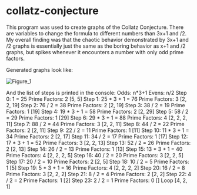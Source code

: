 # collatz-conjecture
This program was used to create graphs of the Collatz Conjecture. 
There are variables to change the formula to different numbers than 3x+1 and /2.
My overall finding was that the chaotic behavior demonstrated by 3x+1 and /2 graphs is essentially just the same as the boring behavior as x+1 and /2 graphs, but spikes whenever it encounters a number with only odd prime factors.

Generated graphs look like:

![Figure_1](https://user-images.githubusercontent.com/96557890/179048312-92fc6d0b-da32-43c1-abdc-bd513b35b193.png)

And the list of steps is printed in the console:
Odds: n*3+1  Evens: n/2
Step 0:   1         = 25 	 Prime Factors: 2 [5, 5]
Step 1:  25 * 3 + 1 = 76 	 Prime Factors: 3 [2, 2, 19]
Step 2:  76 / 2     = 38 	 Prime Factors: 2 [2, 19]
Step 3:  38 / 2     = 19 	 Prime Factors: 1 [19]
Step 4:  19 * 3 + 1 = 58 	 Prime Factors: 2 [2, 29]
Step 5:  58 / 2     = 29 	 Prime Factors: 1 [29]
Step 6:  29 * 3 + 1 = 88 	 Prime Factors: 4 [2, 2, 2, 11]
Step 7:  88 / 2     = 44 	 Prime Factors: 3 [2, 2, 11]
Step 8:  44 / 2     = 22 	 Prime Factors: 2 [2, 11]
Step 9:  22 / 2     = 11 	 Prime Factors: 1 [11]
Step 10: 11 * 3 + 1 = 34 	 Prime Factors: 2 [2, 17]
Step 11: 34 / 2     = 17 	 Prime Factors: 1 [17]
Step 12: 17 * 3 + 1 = 52 	 Prime Factors: 3 [2, 2, 13]
Step 13: 52 / 2     = 26 	 Prime Factors: 2 [2, 13]
Step 14: 26 / 2     = 13 	 Prime Factors: 1 [13]
Step 15: 13 * 3 + 1 = 40 	 Prime Factors: 4 [2, 2, 2, 5]
Step 16: 40 / 2     = 20 	 Prime Factors: 3 [2, 2, 5]
Step 17: 20 / 2     = 10 	 Prime Factors: 2 [2, 5]
Step 18: 10 / 2     = 5  	 Prime Factors: 1 [5]
Step 19:  5 * 3 + 1 = 16 	 Prime Factors: 4 [2, 2, 2, 2]
Step 20: 16 / 2     = 8  	 Prime Factors: 3 [2, 2, 2]
Step 21:  8 / 2     = 4  	 Prime Factors: 2 [2, 2]
Step 22:  4 / 2     = 2  	 Prime Factors: 1 [2]
Step 23:  2 / 2     = 1  	 Prime Factors: 0 []
Loop [4, 2, 1]
